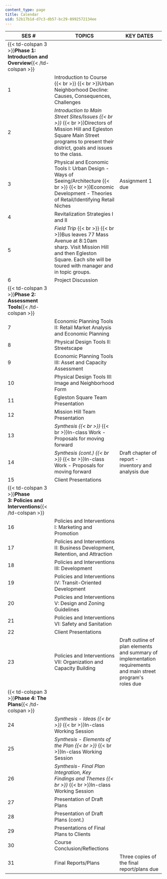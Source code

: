 ```yaml
---
content_type: page
title: Calendar
uid: 52b17b1d-d7c3-db57-bc29-8992572134ee
---
```


| SES # | TOPICS | KEY DATES |
| --- | --- | --- |
| {{< td-colspan 3 >}}**Phase 1: Introduction and Overview**{{< /td-colspan >}} |||
| 1 | Introduction to Course  {{< br >}}  {{< br >}}Urban Neighborhood Decline: Causes, Consequences, Challenges | &nbsp; |
| 2 | _Introduction to Main Street Sites/Issues  {{< br >}}_  {{< br >}}Directors of Mission Hill and Egleston Square Main Street programs to present their district, goals and issues to the class. | &nbsp; |
| 3 | Physical and Economic Tools I: Urban Design - Ways of Seeing/Architecture  {{< br >}}  {{< br >}}Economic Development - Theories of Retail/Identifying Retail Niches | Assignment 1 due  |
| 4 | Revitalization Strategies I and II | &nbsp; |
| 5 | _Field Trip_  {{< br >}}  {{< br >}}Bus leaves 77 Mass Avenue at 8:10am sharp. Visit Mission Hill and then Egleston Square. Each site will be toured with manager and in topic groups. | &nbsp; |
| 6 | Project Discussion | &nbsp; |
| {{< td-colspan 3 >}}**Phase 2: Assessment Tools**{{< /td-colspan >}} |||
| 7 | Economic Planning Tools II: Retail Market Analysis and Economic Planning | &nbsp; |
| 8 | Physical Design Tools II: Streetscape | &nbsp; |
| 9 | Economic Planning Tools III: Asset and Capacity Assessment | &nbsp; |
| 10 | Physical Design Tools III: Image and Neighborhood Form | &nbsp; |
| 11 | Egleston Square Team Presentation | &nbsp; |
| 12 | Mission Hill Team Presentation | &nbsp; |
| 13 | _Synthesis  {{< br >}}_  {{< br >}}In-class Work - Proposals for moving forward | &nbsp; |
| 14 | _Synthesis (cont.)  {{< br >}}_  {{< br >}}In-class Work - Proposals for moving forward | Draft chapter of report - inventory and analysis due  |
| 15 | Client Presentations | &nbsp; |
| {{< td-colspan 3 >}}**Phase 3: Policies and Interventions**{{< /td-colspan >}} |||
| 16 | Policies and Interventions I: Marketing and Promotion | &nbsp; |
| 17 | Policies and Interventions II: Business Development, Retention, and Attraction | &nbsp; |
| 18 | Policies and Interventions III: Development | &nbsp; |
| 19 | Policies and Interventions IV: Transit-Oriented Development | &nbsp; |
| 20 | Policies and Interventions V: Design and Zoning Guidelines | &nbsp; |
| 21 | Policies and Interventions VI: Safety and Sanitation | &nbsp; |
| 22 | Client Presentations | &nbsp; |
| 23 | Policies and Interventions VII: Organization and Capacity Building | Draft outline of plan elements and summary of implementation requirements and main street program's roles due |
| {{< td-colspan 3 >}}**Phase 4: The Plans**{{< /td-colspan >}} |||
| 24 | _Synthesis - Ideas  {{< br >}}_  {{< br >}}In-class Working Session | &nbsp; |
| 25 | _Synthesis - Elements of the Plan  {{< br >}}_  {{< br >}}In-class Working Session | &nbsp; |
| 26 | _Synthesis- Final Plan Integration, Key Findings and_ _Themes  {{< br >}}_  {{< br >}}In-class Working Session | &nbsp; |
| 27 | Presentation of Draft Plans | &nbsp; |
| 28 | Presentation of Draft Plans (cont.) | &nbsp; |
| 29 | Presentations of Final Plans to Clients | &nbsp; |
| 30 | Course Conclusion/Reflections | &nbsp; |
| 31 | Final Reports/Plans | Three copies of the final report/plans due